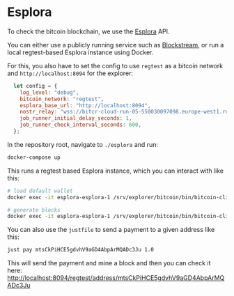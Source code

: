 # Esplora

To check the bitcoin blockchain, we use the [Esplora](https://github.com/Blockstream/esplora) API.

You can either use a publicly running service such as [Blockstream](https://blockstream.info/testnet/), or run a local regtest-based
Esplora instance using Docker.

For this, you also have to set the config to use `regtest` as a bitcoin network and `http://localhost:8094` for the explorer:

```javascript
  let config = {
    log_level: "debug",
    bitcoin_network: "regtest",
    esplora_base_url: "http://localhost:8094",
    nostr_relay: "wss://bitcr-cloud-run-05-550030097098.europe-west1.run.app",
    job_runner_initial_delay_seconds: 1,
    job_runner_check_interval_seconds: 600,
  };
```

In the repository root, navigate to `./esplora` and run:

```bash
docker-compose up
```

This runs a regtest based Esplora instance, which you can interact with like this:

```bash
# load default wallet
docker exec -it esplora-esplora-1 /srv/explorer/bitcoin/bin/bitcoin-cli -regtest -rpcwallet=default -rpccookiefile=/data/bitcoin/regtest/.cookie loadwallet default

# generate blocks
docker exec -it esplora-esplora-1 /srv/explorer/bitcoin/bin/bitcoin-cli -regtest -rpcwallet=default -rpccookiefile=/data/bitcoin/regtest/.cookie -generate 10
```

You can also use the `justfile` to send a payment to a given address like this:

```bash
just pay mtsCkPiHCE5gdvhV9aGD4AbpArMQADc3Ju 1.0
```

This will send the payment and mine a block and then you can check it here: [http://localhost:8094/regtest/address/mtsCkPiHCE5gdvhV9aGD4AbpArMQADc3Ju](http://localhost:8094/regtest/address/mtsCkPiHCE5gdvhV9aGD4AbpArMQADc3Ju)

